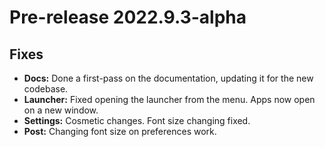 # Pre-release 2022.9.3-alpha

## Fixes

* **Docs:** Done a first-pass on the documentation, updating it for the new codebase.
* **Launcher:** Fixed opening the launcher from the menu. Apps now open on a new window.
* **Settings:** Cosmetic changes. Font size changing fixed.
* **Post:** Changing font size on preferences work.
